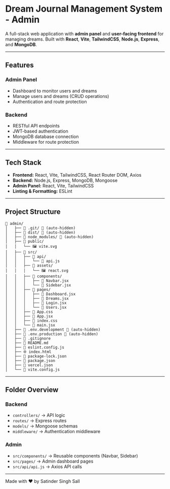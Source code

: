 # Dream Journal Management System - Admin

A full-stack web application with **admin panel** and **user-facing frontend** for managing dreams. Built with **React**, **Vite**, **TailwindCSS**, **Node.js**, **Express**, and **MongoDB**.

---

## Features

### Admin Panel

- Dashboard to monitor users and dreams
- Manage users and dreams (CRUD operations)
- Authentication and route protection

### Backend

- RESTful API endpoints
- JWT-based authentication
- MongoDB database connection
- Middleware for route protection

---

## Tech Stack

- **Frontend:** React, Vite, TailwindCSS, React Router DOM, Axios
- **Backend:** Node.js, Express, MongoDB, Mongoose
- **Admin Panel:** React, Vite, TailwindCSS
- **Linting & Formatting:** ESLint

---

## Project Structure

```
📁 admin/
│   ├── 📁 .git/ 🚫 (auto-hidden)
│   ├── 📁 dist/ 🚫 (auto-hidden)
│   ├── 📁 node_modules/ 🚫 (auto-hidden)
│   ├── 📁 public/
│   │   └── 🖼️ vite.svg
│   ├── 📁 src/
│   │   ├── 📁 api/
│   │   │   └── 📄 api.js
│   │   ├── 📁 assets/
│   │   │   └── 🖼️ react.svg
│   │   ├── 📁 components/
│   │   │   ├── 📄 Navbar.jsx
│   │   │   └── 📄 Sidebar.jsx
│   │   ├── 📁 pages/
│   │   │   ├── 📄 Dashboard.jsx
│   │   │   ├── 📄 Dreams.jsx
│   │   │   ├── 📄 Login.jsx
│   │   │   └── 📄 Users.jsx
│   │   ├── 🎨 App.css
│   │   ├── 📄 App.jsx
│   │   ├── 🎨 index.css
│   │   └── 📄 main.jsx
│   ├── 📄 .env.development 🚫 (auto-hidden)
│   ├── 📄 .env.production 🚫 (auto-hidden)
│   ├── 🚫 .gitignore
│   ├── 📖 README.md
│   ├── 📄 eslint.config.js
│   ├── 🌐 index.html
│   ├── 📄 package-lock.json
│   ├── 📄 package.json
│   ├── 📄 vercel.json
│   └── 📄 vite.config.js
```

---

## Folder Overview

### Backend

- `controllers/` → API logic
- `routes/` → Express routes
- `models/` → Mongoose schemas
- `middleware/` → Authentication middleware

### Admin

- `src/components/` → Reusable components (Navbar, Sidebar)
- `src/pages/` → Admin dashboard pages
- `src/api/api.js` → Axios API calls

---

Made with ❤️ by Satinder Singh Sall

```

```

```

```
